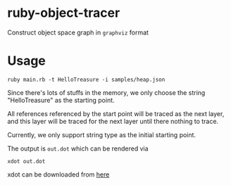 # ruby-object-tracer
Construct object space graph in `graphviz` format


# Usage

```
ruby main.rb -t HelloTreasure -i samples/heap.json
```

Since there's lots of stuffs in the memory, we only choose the string "HelloTreasure" as the starting point.

All references referenced by the start point will be traced as the next layer, and this layer will be 
traced for the next layer until there nothing to trace.

Currently, we only support string type as the initial starting point.

The output is `out.dot` which can be rendered via 

```
xdot out.dot
```

xdot can be downloaded from [here](https://github.com/jrfonseca/xdot.py)

